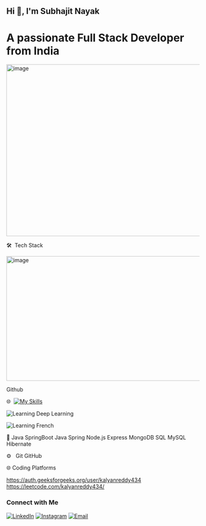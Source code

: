  ## Hi 👋, I'm Subhajit Nayak

# A passionate Full Stack Developer from India

<img width="1000" height="448" alt="image" src="https://github.com/user-attachments/assets/7cab11ad-a206-4590-baa0-24ed67c89e75" />



🛠  Tech Stack



<img width="906" height="325" alt="image" src="https://github.com/user-attachments/assets/113832c6-0af5-45de-bf27-13b8303723a9" />



Github



🌐  [![My Skills](https://skillicons.dev/icons?i=js,html,css,react,bootstrap,tailwindcss)](https://skillicons.dev)

![Learning Deep Learning](https://img.shields.io/badge/learning-deep%20learning-blueviolet?style=for-the-badge)

![Learning French](https://img.shields.io/badge/LearningFrench-8A2BE6?style=for-the-badge)



👾 Java SpringBoot Java Spring Node.js Express MongoDB SQL MySQL Hibernate 



⚙️   Git GitHub



🌐 Coding Platforms

https://auth.geeksforgeeks.org/user/kalyanreddy434 https://leetcode.com/kalyanreddy434/





### Connect with Me

[![LinkedIn](https://img.shields.io/badge/LinkedIn-0A66C2?style=for-the-badge&logo=linkedin&logoColor=white)](https://www.linkedin.com/in/subhajit-nayak-122095268)
[![Instagram](https://img.shields.io/badge/Instagram-E4405F?style=for-the-badge&logo=instagram&logoColor=white)](https://www.instagram.com/001_rudra_s____)
[![Email](https://img.shields.io/badge/Gmail-D14836?style=for-the-badge&logo=gmail&logoColor=white)](mailto:subhajit89nayak@gmail.com)




<!--

**subhaajitnayak/subhaajitnayak** is a ✨ _special_ ✨ repository because its `README.md` (this file) appears on your GitHub profile.



Here are some ideas to get you started:



- 🔭 I’m currently working on ...

- 🌱 I’m currently learning ...

- 👯 I’m looking to collaborate on ...

- 🤔 I’m looking for help with ...

- 💬 Ask me about ...

- 📫 How to reach me: ...

- 😄 Pronouns: ...

- ⚡ Fun fact: ...

-->
